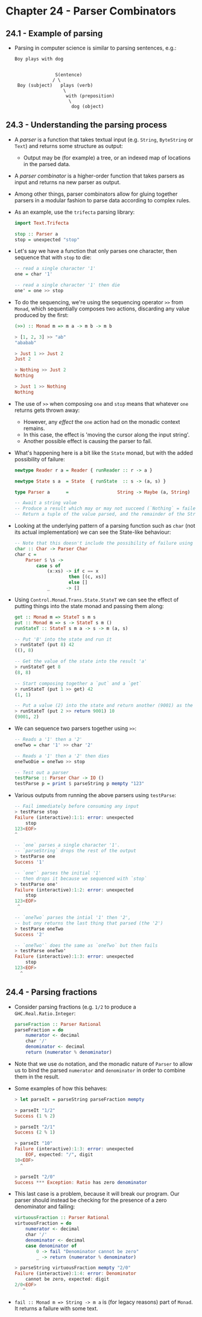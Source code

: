 # Chapter 24 - Parser Combinators

## 24.1 - Example of parsing

- Parsing in computer science is similar to parsing sentences, e.g.:

    ```
    Boy plays with dog


                   S(entence)
                  / \
     Boy (subject)   plays (verb)
                      \
                       with (preposition)
                        \
                         dog (object)
    ```


## 24.3 - Understanding the parsing process

- A _parser_ is a function that takes textual input (e.g. `String`, `ByteString` or `Text`) and returns some structure as output:
    - Output may be (for example) a tree, or an indexed map of locations in the parsed data.

- A _parser combinator_ is a higher-order function that takes parsers as input and returns na new parser as output.

- Among other things, parser combinators allow for gluing together parsers in a modular fashion to parse data according to complex rules.

- As an example, use the `trifecta` parsing library:

    ```haskell
    import Text.Trifecta

    stop :: Parser a
    stop = unexpected "stop"
    ```

- Let's say we have a function that only parses one character, then sequence that with `stop` to die:

    ```haskell
    -- read a single character '1'
    one = char '1'

    -- read a single character '1' then die
    one' = one >> stop
    ```

- To do the sequencing, we're using the sequencing operator `>>` from `Monad`, which sequentially composes two actions, discarding any value produced by the first:

    ```haskell
    (>>) :: Monad m => m a -> m b -> m b

    > [1, 2, 3] >> "ab"
    "ababab"

    > Just 1 >> Just 2
    Just 2

    > Nothing >> Just 2
    Nothing

    > Just 1 >> Nothing
    Nothing
    ```

- The use of `>>` when composing `one` and `stop` means that whatever `one` returns gets thrown away:
    - However, any _effect_ the `one` action had on the monadic context remains.
    - In this case, the effect is 'moving the cursor along the input string'.
    - Another possible effect is causing the parser to fail.

- What's happening here is a bit like the `State` monad, but with the added possibility of failure:

    ```haskell
    newtype Reader r a = Reader { runReader :: r -> a }

    newtype State s a  = State  { runState  :: s -> (a, s) }

    type Parser a      =                  String -> Maybe (a, String)

    -- Await a string value
    -- Produce a result which may or may not succeed (`Nothing` = failed)
    -- Return a tuple of the value parsed, and the remainder of the String
    ```

- Looking at the underlying pattern of a parsing function such as `char` (not its actual implementation) we can see the State-like behaviour:

    ```haskell
    -- Note that this doesn't include the possibility of failure using `Maybe`
    char :: Char -> Parser Char
    char c =
        Parser $ \s ->
            case s of
                (x:xs) -> if c == x
                        then [(c, xs)]
                        else []
                _      -> []
    ```

- Using `Control.Monad.Trans.State.StateT` we can see the effect of putting things into the state monad and passing them along:

    ```haskell
    get :: Monad m => StateT s m s
    put :: Monad m => s -> StateT s m ()
    runStateT :: StateT s m a -> s -> m (a, s)

    -- Put '8' into the state and run it
    > runStateT (put 8) 42
    ((), 8)

    -- Get the value of the state into the result 'a'
    > runStateT get 8
    (8, 8)

    -- Start composing together a `put` and a `get`
    > runStateT (put 1 >> get) 42
    (1, 1)

    -- Put a value (2) into the state and return another (9001) as the return value
    > runStateT (put 2 >> return 9001) 10
    (9001, 2)
    ```

- We can sequence two parsers together using `>>`:

    ```haskell
    -- Reads a '1' then a '2'
    oneTwo = char '1' >> char '2'

    -- Reads a '1' then a '2' then dies
    oneTwoDie = oneTwo >> stop

    -- Test out a parser
    testParse :: Parser Char -> IO ()
    testParse p = print $ parseString p mempty "123"
    ```

- Various outputs from running the above parsers using `testParse`:

    ```haskell
    -- Fail immediately before consuming any input
    > testParse stop
    Failure (interactive):1:1: error: unexpected
        stop
    123<EOF>
    ^

    -- `one` parses a single character '1'.
    -- `parseString` drops the rest of the output
    > testParse one
    Success '1'

    -- `one'` parses the initial '1'
    -- then drops it because we sequenced with `stop`
    > testParse one'
    Failure (interactive):1:2: error: unexpected
        stop
    123<EOF>
     ^

    -- `oneTwo` parses the intial '1' then '2',
    -- but ony returns the last thing that parsed (the '2')
    > testParse oneTwo
    Success '2'

    -- `oneTwo'` does the same as `oneTwo` but then fails
    > testParse oneTwo'
    Failure (interactive):1:3: error: unexpected
        stop
    123<EOF>
      ^
    ```


## 24.4 - Parsing fractions

- Consider parsing fractions (e.g. `1/2` to produce a `GHC.Real.Ratio.Integer`:

    ```haskell
    parseFraction :: Parser Rational
    parseFraction = do
        numerator <- decimal
        char '/'
        denominator <- decimal
        return (numerator % denominator)
    ```

- Note that we use `do` notation, and the monadic nature of `Parser` to allow us to bind the parsed `numerator` and `denominator` in order to combine them in the result.

- Some examples of how this behaves:

    ```haskell
    > let parseIt = parseString parseFraction mempty

    > parseIt "1/2"
    Success (1 % 2)

    > parseIt "2/1"
    Success (2 % 1)

    > parseIt "10"
    Failure (interactive):1:3: error: unexpected
        EOF, expected: "/", digit
    10<EOF>
      ^

    > parseIt "2/0"
    Success *** Exception: Ratio has zero denominator
    ```

- This last case is a problem, because it will break our program.  Our parser should instead be checking for the presence of a zero denominator and failing:

    ```haskell
    virtuousFraction :: Parser Rational
    virtuousFraction = do
        numerator <- decimal
        char '/'
        denominator <- decimal
        case denominator of
            0 -> fail "Denominator cannot be zero"
            _ -> return (numerator % denominator)

    > parseString virtuousFraction mempty "2/0"
    Failure (interactive):1:4: error: Denominator
        cannot be zero, expected: digit
    2/0<EOF>
       ^
    ```

- `fail :: Monad m => String -> m a` is (for legacy reasons) part of `Monad`.  It returns a failure with some text.
